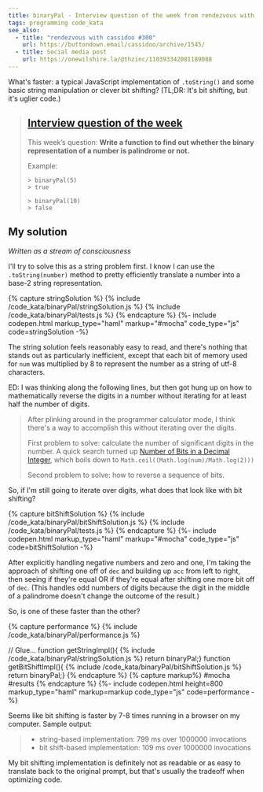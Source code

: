 ```yaml
---
title: binaryPal - Interview question of the week from rendezvous with cassidoo
tags: programming code_kata
see_also:
  - title: "rendezvous with cassidoo #300"
    url: https://buttondown.email/cassidoo/archive/1545/
  - title: Social media post
    url: https://onewilshire.la/@thzinc/110393342081189088
---
```


What's faster: a typical JavaScript implementation of `.toString()` and some basic string manipulation or clever bit shifting? (TL;DR: It's bit shifting, but it's uglier code.)

> ## [Interview question of the week](https://buttondown.email/cassidoo/archive/1545/)
>
> This week’s question:
> **Write a function to find out whether the binary representation of a number is palindrome or not.**
>
> Example:
>
> ```
> > binaryPal(5)
> > true
>
> > binaryPal(10)
> > false
> ```

## My solution

_Written as a stream of consciousness_

I'll try to solve this as a string problem first. I know I can use the `.toString(number)` method to pretty efficiently translate a number into a base-2 string representation.

{% capture stringSolution %}
{% include /code_kata/binaryPal/stringSolution.js %}
{% include /code_kata/binaryPal/tests.js %}
{% endcapture %}
{%- include codepen.html markup_type="haml" markup="#mocha" code_type="js" code=stringSolution -%}

The string solution feels reasonably easy to read, and there's nothing that stands out as particularly inefficient, except that each bit of memory used for `num` was multiplied by 8 to represent the number as a string of utf-8 characters.

ED: I was thinking along the following lines, but then got hung up on how to mathematically reverse the digits in a number without iterating for at least half the number of digits.

> After plinking around in the programmer calculator mode, I think there's a way to accomplish this without iterating over the digits.
>
> First problem to solve: calculate the number of significant digits in the number. A quick search turned up [Number of Bits in a Decimal Integer](https://www.exploringbinary.com/number-of-bits-in-a-decimal-integer/), which boils down to `Math.ceil((Math.log(num)/Math.log(2)))`
>
> Second problem to solve: how to reverse a sequence of bits.

So, if I'm still going to iterate over digits, what does that look like with bit shifting?

{% capture bitShiftSolution %}
{% include /code_kata/binaryPal/bitShiftSolution.js %}
{% include /code_kata/binaryPal/tests.js %}
{% endcapture %}
{%- include codepen.html markup_type="haml" markup="#mocha" code_type="js" code=bitShiftSolution -%}

After explicitly handling negative numbers and zero and one, I'm taking the approach of shifting one off of `dec` and building up `acc` from left to right, then seeing if they're equal OR if they're equal after shifting one more bit off of `dec`. (This handles odd numbers of digits because the digit in the middle of a palindrome doesn't change the outcome of the result.)

So, is one of these faster than the other?

{% capture performance %}
{% include /code_kata/binaryPal/performance.js %}

// Glue...
function getStringImpl(){
{% include /code_kata/binaryPal/stringSolution.js %}
return binaryPal;}
function getBitShiftImpl(){
{% include /code_kata/binaryPal/bitShiftSolution.js %}
return binaryPal;}
{% endcapture %}
{% capture markup%}
#mocha
#results
{% endcapture %}
{%- include codepen.html height=800 markup_type="haml" markup=markup code_type="js" code=performance -%}

Seems like bit shifting is faster by 7-8 times running in a browser on my computer. Sample output:

> - string-based implementation: 799 ms over 1000000 invocations
> - bit shift-based implementation: 109 ms over 1000000 invocations

My bit shifting implementation is definitely not as readable or as easy to translate back to the original prompt, but that's usually the tradeoff when optimizing code.

